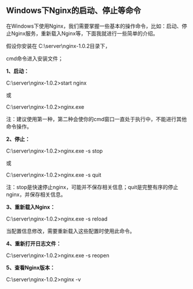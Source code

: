 ## **Windows下Nginx的启动、停止等命令**

在Windows下使用Nginx，我们需要掌握一些基本的操作命令，比如：启动、停止Nginx服务，重新载入Nginx等，下面我就进行一些简单的介绍。

假设你安装在 C:\server\nginx-1.0.2目录下，

cmd命令进入安装文件；

**1、启动：**

C:\server\nginx-1.0.2>start nginx

或

C:\server\nginx-1.0.2>nginx.exe

注：建议使用第一种，第二种会使你的cmd窗口一直处于执行中，不能进行其他命令操作。

**2、停止：**

C:\server\nginx-1.0.2>nginx.exe -s stop

或

C:\server\nginx-1.0.2>nginx.exe -s quit

注：stop是快速停止nginx，可能并不保存相关信息；quit是完整有序的停止nginx，并保存相关信息。

**3、重新载入Nginx：**

C:\server\nginx-1.0.2>nginx.exe -s reload

当配置信息修改，需要重新载入这些配置时使用此命令。

**4、重新打开日志文件：**

C:\server\nginx-1.0.2>nginx.exe -s reopen

**5、查看Nginx版本：**

C:\server\nginx-1.0.2>nginx -v